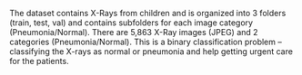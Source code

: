 The dataset contains X-Rays from children and is organized into 3 folders (train, test, val) and contains subfolders for each image category (Pneumonia/Normal). There are 5,863 X-Ray images (JPEG) and 2 categories (Pneumonia/Normal). This is a binary classification problem – classifying the X-rays as normal or pneumonia and help getting urgent care for the patients.
